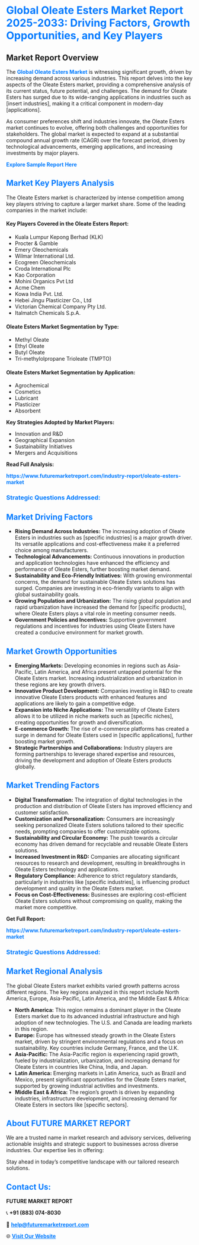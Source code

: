 <h1 style="color: #007BFF;">Global Oleate Esters Market Report 2025-2033: Driving Factors, Growth Opportunities, and Key Players</h1>

<section id="overview">
<h2>Market Report Overview</h2>
<p>The <a href="https://www.futuremarketreport.com/industry-report/oleate-esters-market" style="color: #007BFF; text-decoration: none;"><strong>Global Oleate Esters Market</strong></a> is witnessing significant growth, driven by increasing demand across various industries. This report delves into the key aspects of the Oleate Esters market, providing a comprehensive analysis of its current status, future potential, and challenges. The demand for Oleate Esters has surged due to its wide-ranging applications in industries such as [insert industries], making it a critical component in modern-day [applications].</p>
<p>As consumer preferences shift and industries innovate, the Oleate Esters market continues to evolve, offering both challenges and opportunities for stakeholders. The global market is expected to expand at a substantial compound annual growth rate (CAGR) over the forecast period, driven by technological advancements, emerging applications, and increasing investments by major players.</p>
</section>

<section id="overview">
<p><a href="https://www.futuremarketreport.com/request-sample/reportId=89050" style="color: #007BFF; text-decoration: none;"><strong>Explore Sample Report Here</strong></a></p>
</section>

<section id="key-players">
<h2 style="color: #007BFF;">Market Key Players Analysis</h2>
<p>The Oleate Esters market is characterized by intense competition among key players striving to capture a larger market share. Some of the leading companies in the market include:</p>
<h4>Key Players Covered in the Oleate Esters Report:</h4>
<ul><li>Kuala Lumpur Kepong Berhad (KLK)</li><li>Procter &amp; Gamble</li><li>Emery Oleochemicals</li><li>Wilmar International Ltd.</li><li>Ecogreen Oleochemicals</li><li>Croda International Plc</li><li>Kao Corporation</li><li>Mohini Organics Pvt Ltd</li><li>Acme Chem</li><li>Kowa India Pvt. Ltd.</li><li>Hebei Jingu Plasticizer Co., Ltd</li><li>Victorian Chemical Company Pty Ltd.</li><li>Italmatch Chemicals S.p.A.</li></ul>
<h4>Oleate Esters Market Segmentation by Type:</h4>
<ul><li>Methyl Oleate</li><li>Ethyl Oleate</li><li>Butyl Oleate</li><li>Tri-methylolpropane Trioleate (TMPTO)</li></ul>

<h4>Oleate Esters Market Segmentation by Application:</h4>
<ul><li>Agrochemical</li><li>Cosmetics</li><li>Lubricant</li><li>Plasticizer</li><li>Absorbent</li></ul>
<p><strong>Key Strategies Adopted by Market Players:</strong></p>
<ul>
<li>Innovation and R&D</li>
<li>Geographical Expansion</li>
<li>Sustainability Initiatives</li>
<li>Mergers and Acquisitions</li>
</ul>
</section>

<section>
<p><strong>Read Full Analysis: </strong></p><a href="https://www.futuremarketreport.com/industry-report/oleate-esters-market" style="color: #007BFF; text-decoration: none;"><strong>https://www.futuremarketreport.com/industry-report/oleate-esters-market</strong></a>
<h3 style="color: #007BFF;">Strategic Questions Addressed:</h3>
</section>

<section id="driving-factors">
<h2 style="color: #007BFF;">Market Driving Factors</h2>
<ul>
<li><strong>Rising Demand Across Industries:</strong> The increasing adoption of Oleate Esters in industries such as [specific industries] is a major growth driver. Its versatile applications and cost-effectiveness make it a preferred choice among manufacturers.</li>
<li><strong>Technological Advancements:</strong> Continuous innovations in production and application technologies have enhanced the efficiency and performance of Oleate Esters, further boosting market demand.</li>
<li><strong>Sustainability and Eco-Friendly Initiatives:</strong> With growing environmental concerns, the demand for sustainable Oleate Esters solutions has surged. Companies are investing in eco-friendly variants to align with global sustainability goals.</li>
<li><strong>Growing Population and Urbanization:</strong> The rising global population and rapid urbanization have increased the demand for [specific products], where Oleate Esters plays a vital role in meeting consumer needs.</li>
<li><strong>Government Policies and Incentives:</strong> Supportive government regulations and incentives for industries using Oleate Esters have created a conducive environment for market growth.</li>
</ul>
</section>

<section id="growth-opportunities">
<h2 style="color: #007BFF;">Market Growth Opportunities</h2>
<ul>
<li><strong>Emerging Markets:</strong> Developing economies in regions such as Asia-Pacific, Latin America, and Africa present untapped potential for the Oleate Esters market. Increasing industrialization and urbanization in these regions are key growth drivers.</li>
<li><strong>Innovative Product Development:</strong> Companies investing in R&D to create innovative Oleate Esters products with enhanced features and applications are likely to gain a competitive edge.</li>
<li><strong>Expansion into Niche Applications:</strong> The versatility of Oleate Esters allows it to be utilized in niche markets such as [specific niches], creating opportunities for growth and diversification.</li>
<li><strong>E-commerce Growth:</strong> The rise of e-commerce platforms has created a surge in demand for Oleate Esters used in [specific applications], further boosting market growth.</li>
<li><strong>Strategic Partnerships and Collaborations:</strong> Industry players are forming partnerships to leverage shared expertise and resources, driving the development and adoption of Oleate Esters products globally.</li>
</ul>
</section>

<section id="trending-factors">
<h2 style="color: #007BFF;">Market Trending Factors</h2>
<ul>
<li><strong>Digital Transformation:</strong> The integration of digital technologies in the production and distribution of Oleate Esters has improved efficiency and customer satisfaction.</li>
<li><strong>Customization and Personalization:</strong> Consumers are increasingly seeking personalized Oleate Esters solutions tailored to their specific needs, prompting companies to offer customizable options.</li>
<li><strong>Sustainability and Circular Economy:</strong> The push towards a circular economy has driven demand for recyclable and reusable Oleate Esters solutions.</li>
<li><strong>Increased Investment in R&D:</strong> Companies are allocating significant resources to research and development, resulting in breakthroughs in Oleate Esters technology and applications.</li>
<li><strong>Regulatory Compliance:</strong> Adherence to strict regulatory standards, particularly in industries like [specific industries], is influencing product development and quality in the Oleate Esters market.</li>
<li><strong>Focus on Cost-Effectiveness:</strong> Businesses are exploring cost-efficient Oleate Esters solutions without compromising on quality, making the market more competitive.</li>
</ul>
</section>

<section>
<p><strong>Get Full Report: </strong></p><a href="https://www.futuremarketreport.com/industry-report/oleate-esters-market" style="color: #007BFF; text-decoration: none;"><strong>https://www.futuremarketreport.com/industry-report/oleate-esters-market</strong></a>
<h3 style="color: #007BFF;">Strategic Questions Addressed:</h3>
</section>


<section id="regional-analysis">
<h2 style="color: #007BFF;">Market Regional Analysis</h2>
<p>The global Oleate Esters market exhibits varied growth patterns across different regions. The key regions analyzed in this report include North America, Europe, Asia-Pacific, Latin America, and the Middle East & Africa:</p>
<ul>
<li><strong>North America:</strong> This region remains a dominant player in the Oleate Esters market due to its advanced industrial infrastructure and high adoption of new technologies. The U.S. and Canada are leading markets in this region.</li>
<li><strong>Europe:</strong> Europe has witnessed steady growth in the Oleate Esters market, driven by stringent environmental regulations and a focus on sustainability. Key countries include Germany, France, and the U.K.</li>
<li><strong>Asia-Pacific:</strong> The Asia-Pacific region is experiencing rapid growth, fueled by industrialization, urbanization, and increasing demand for Oleate Esters in countries like China, India, and Japan.</li>
<li><strong>Latin America:</strong> Emerging markets in Latin America, such as Brazil and Mexico, present significant opportunities for the Oleate Esters market, supported by growing industrial activities and investments.</li>
<li><strong>Middle East & Africa:</strong> The region’s growth is driven by expanding industries, infrastructure development, and increasing demand for Oleate Esters in sectors like [specific sectors].</li>
</ul>
</section>

<footer>
<h2 style="color: #007BFF;">About FUTURE MARKET REPORT</h2>
<p>We are a trusted name in market research and advisory services, delivering actionable insights and strategic support to businesses across diverse industries. Our expertise lies in offering:</p>

<p>Stay ahead in today’s competitive landscape with our tailored research solutions.</p>

<h2 style="color: #007BFF;">Contact Us:</h2>
<p><strong>FUTURE MARKET REPORT</strong></p>
<p>📞 <strong>+91 (883) 074-8030</strong></p>
<p>📧 <strong><a href="mailto:help@futuremarketreport.com" style="color: #007BFF;">help@futuremarketreport.com</a></strong></p>
<p>🌐 <strong><a href="https://www.futuremarketreport.com/" style="color: #007BFF;">Visit Our Website</a></strong></p>
</footer>